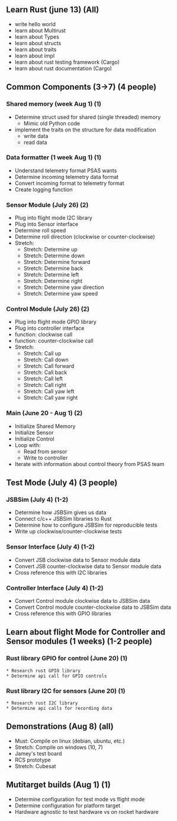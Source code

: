 ## Learn Rust (june 13) (All)
* write hello world
* learn about Multirust
* learn about Types
* learn about structs
* learn about traits
* learn about impl
* learn about rust testing framework (Cargo)
* learn about rust documentation (Cargo)

## Common Components (3->7) (4 people)
### Shared memory (week Aug 1) (1)
* Determine struct used for shared (single threaded) memory
    * Mimic old Python code
* implement the traits on the structure for data modification
    * write data
    * read data

### Data formatter (1 week Aug 1) (1)
* Understand telemetry format PSAS wants
* Determine incoming telemetry data format
* Convert incoming format to telemetry format
* Create logging function

### Sensor Module (July 26) (2)
* Plug into flight mode I2C library 
* Plug into Sensor interface
* Determine roll speed
* Determine roll direction (clockwise or counter-clockwise)
* Stretch:
    * Stretch: Determine up
    * Stretch: Determine down
    * Stretch: Determine forward
    * Stretch: Determine back
    * Stretch: Determine left
    * Stretch: Determine right 
    * Stretch: Determine yaw direction
    * Stretch: Determine yaw speed

### Control Module (July 26) (2)
* Plug into flight mode GPIO library
* Plug into controller interface
* function: clockwise call
* function: counter-clockwise call
* Stretch:
    * Stretch: Call up
    * Stretch: Call down
    * Stretch: Call forward
    * Stretch: Call back
    * Stretch: Call left
    * Stretch: Call right 
    * Stretch: Call yaw left
    * Stretch: Call yaw right

### Main (June 20 - Aug 1) (2)
* Initialize Shared Memory
* Initialize Sensor
* Initialize Control
* Loop with:
    * Read from sensor
    * Write to controller
* Iterate with information about control theory from PSAS team

## Test Mode (July 4) (3 people)
### JSBSim (July 4) (1-2)
* Determine how JSBSim gives us data
* Connect c/c++ JSBSim libraries to Rust
* Determine how to configure JSBSim for reproducible tests
* Write up clockwise/counter-clockwise tests

### Sensor Interface (July 4) (1-2)
* Convert JSB clockwise data to Sensor module data
* Convert JSB counter-clockwise data to Sensor module data
* Cross reference this with I2C libraries

### Controller Interface (July 4) (1-2)
* Convert Control module clockwise data to JSBSim data
* Convert Control module counter-clockwise data to JSBSim data
* Cross reference this with GPIO libraries

## Learn about flight Mode for Controller and Sensor modules (1 weeks) (1-2 people)
### Rust library GPIO for control (June 20) (1)
    * Research rust GPIO library
    * Determine api call for GPIO controls

### Rust library I2C for sensors (June 20) (1)
    * Research rust I2C library
    * Determine api calls for recording data

## Demonstrations (Aug 8) (all)
* Must: Compile on linux (debian, ubuntu, etc.)
* Stretch: Compile on windows (10, 7)
* Jamey's test board
* RCS prototype
* Stretch: Cubesat

## Mutitarget builds (Aug 1) (1)
* Determine configuration for test mode vs flight mode
* Determine configuration for platform target
* Hardware agnostic to test hardware vs on rocket hardware
